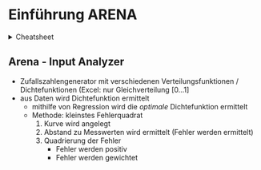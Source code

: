 Einführung ARENA
====

<details><summary>Cheatsheet</summary>

<details><summary>
**Arena's Probability Distributions**
</summary>

| Distribution | Parameter | Values                     |
|:------------ |:--------- |:-------------------------- |
| Beta         | BETA      | Beta, Alpha                |
| Continuous   | CONT      | CumP1, Val1,...CumPn, Valn |
| Discrete     | **DISC**  | CumP1, Val1,...CumPn, Valn |
| Erlang       | ERLA      | ExpoMean, k                |
| Exponential  | EXPO      | Mean                       |
| Gamma        | GAMM      | Beta, Alpha                |
| Johnson      | JOHN      | Gamma, Delta, Lambda, Xi   |
| Lognormal    | LOGN      | LogMean, LogStd            |
| Normal       | **NORM**  | **Mean, StdDev**           |
| Poisson      | POIS      | Mean                       |
| Triangular   | **TRIA**  | **Min, Mode, Max**         |
| Uniform      | UNIF      | Min, Max                   |
| Weibull      | WEIB      | Beta, Alpha                |

</details>

</details>

Arena - Input Analyzer
----

- Zufallszahlengenerator mit verschiedenen Verteilungsfunktionen / Dichtefunktionen (Excel: nur Gleichverteilung [0...1]
- aus Daten wird Dichtefunktion ermittelt
   - mithilfe von Regression wird die _optimale_ Dichtefunktion ermittelt
   - Methode: kleinstes Fehlerquadrat
      1. Kurve wird angelegt
	  2. Abstand zu Messwerten wird ermittelt (Fehler werden ermittelt)
	  3. Quadrierung der Fehler
	     - Fehler werden positiv
		 - Fehler werden gewichtet
